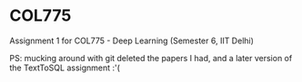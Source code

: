 # COL775

Assignment 1 for COL775 - Deep Learning (Semester 6, IIT Delhi)

PS: mucking around with git deleted the papers I had, and a later version of 
the TextToSQL assignment :'( 
